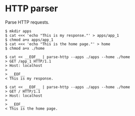 # HTTP parser

Parse HTTP requests.

	$ mkdir apps
	$ cat <<< 'echo "This is my response."' > apps/app_1
	$ chmod a+x apps/app_1
	$ cat <<< 'echo "This is the home page."' > home
	$ chmod a+x ./home

	$ cat << __EOF__ | parse-http --apps ./apps --home ./home
	> GET /app_1 HTTP/1.1
	> Host: localhost
	> 
	> __EOF__
	< This is my response.

	$ cat << __EOF__ | parse-http --apps ./apps --home ./home
	> GET / HTTP/1.1
	> Host: localhost
	> 
	> __EOF__
	< This is the home page.
